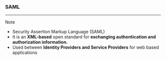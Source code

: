 ### SAML
---
>[!note]
>- Security Assertion Markup Language (SAML)
>- It is an **XML-based** open standard for **exchanging authentication and authorization information.**
>- Used between **Identity Providers and Service Providers** for web based applications 




